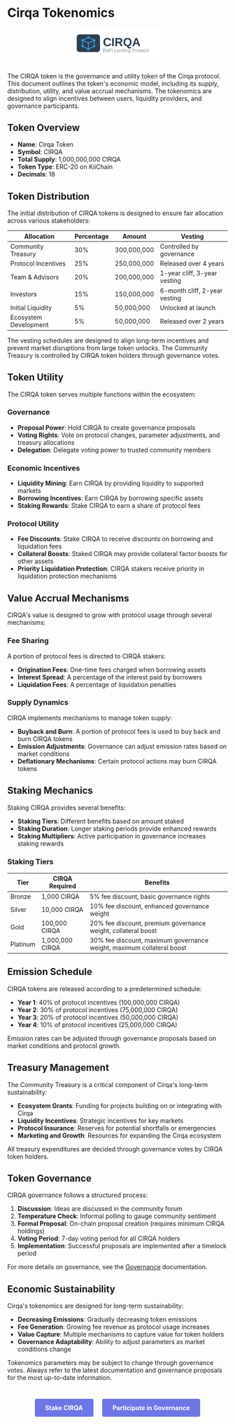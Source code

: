 # Cirqa Tokenomics

<div class="cirqa-logo-container" style="text-align: center; margin-bottom: 30px;">
  <img src="assets/images/logo.svg" alt="Cirqa Logo" style="max-width: 200px;">
</div>

<div class="cirqa-highlight">

The CIRQA token is the governance and utility token of the Cirqa protocol. This document outlines the token's economic model, including its supply, distribution, utility, and value accrual mechanisms. The tokenomics are designed to align incentives between users, liquidity providers, and governance participants.

</div>

## Token Overview

- **Name**: Cirqa Token
- **Symbol**: CIRQA
- **Total Supply**: 1,000,000,000 CIRQA
- **Token Type**: ERC-20 on KiiChain
- **Decimals**: 18

## Token Distribution

The initial distribution of CIRQA tokens is designed to ensure fair allocation across various stakeholders:

| Allocation | Percentage | Amount | Vesting |
|------------|------------|--------|--------|
| Community Treasury | 30% | 300,000,000 | Controlled by governance |
| Protocol Incentives | 25% | 250,000,000 | Released over 4 years |
| Team & Advisors | 20% | 200,000,000 | 1-year cliff, 3-year vesting |
| Investors | 15% | 150,000,000 | 6-month cliff, 2-year vesting |
| Initial Liquidity | 5% | 50,000,000 | Unlocked at launch |
| Ecosystem Development | 5% | 50,000,000 | Released over 2 years |

<div class="cirqa-note">

The vesting schedules are designed to align long-term incentives and prevent market disruptions from large token unlocks. The Community Treasury is controlled by CIRQA token holders through governance votes.

</div>

## Token Utility

The CIRQA token serves multiple functions within the ecosystem:

### Governance

- **Proposal Power**: Hold CIRQA to create governance proposals
- **Voting Rights**: Vote on protocol changes, parameter adjustments, and treasury allocations
- **Delegation**: Delegate voting power to trusted community members

### Economic Incentives

- **Liquidity Mining**: Earn CIRQA by providing liquidity to supported markets
- **Borrowing Incentives**: Earn CIRQA by borrowing specific assets
- **Staking Rewards**: Stake CIRQA to earn a share of protocol fees

### Protocol Utility

- **Fee Discounts**: Stake CIRQA to receive discounts on borrowing and liquidation fees
- **Collateral Boosts**: Staked CIRQA may provide collateral factor boosts for other assets
- **Priority Liquidation Protection**: CIRQA stakers receive priority in liquidation protection mechanisms

## Value Accrual Mechanisms

CIRQA's value is designed to grow with protocol usage through several mechanisms:

### Fee Sharing

A portion of protocol fees is directed to CIRQA stakers:

- **Origination Fees**: One-time fees charged when borrowing assets
- **Interest Spread**: A percentage of the interest paid by borrowers
- **Liquidation Fees**: A percentage of liquidation penalties

### Supply Dynamics

CIRQA implements mechanisms to manage token supply:

- **Buyback and Burn**: A portion of protocol fees is used to buy back and burn CIRQA tokens
- **Emission Adjustments**: Governance can adjust emission rates based on market conditions
- **Deflationary Mechanisms**: Certain protocol actions may burn CIRQA tokens

## Staking Mechanics

Staking CIRQA provides several benefits:

- **Staking Tiers**: Different benefits based on amount staked
- **Staking Duration**: Longer staking periods provide enhanced rewards
- **Staking Multipliers**: Active participation in governance increases staking rewards

### Staking Tiers

| Tier | CIRQA Required | Benefits |
|------|----------------|----------|
| Bronze | 1,000 CIRQA | 5% fee discount, basic governance rights |
| Silver | 10,000 CIRQA | 10% fee discount, enhanced governance weight |
| Gold | 100,000 CIRQA | 20% fee discount, premium governance weight, collateral boost |
| Platinum | 1,000,000 CIRQA | 30% fee discount, maximum governance weight, maximum collateral boost |

## Emission Schedule

CIRQA tokens are released according to a predetermined schedule:

- **Year 1**: 40% of protocol incentives (100,000,000 CIRQA)
- **Year 2**: 30% of protocol incentives (75,000,000 CIRQA)
- **Year 3**: 20% of protocol incentives (50,000,000 CIRQA)
- **Year 4**: 10% of protocol incentives (25,000,000 CIRQA)

Emission rates can be adjusted through governance proposals based on market conditions and protocol growth.

## Treasury Management

The Community Treasury is a critical component of Cirqa's long-term sustainability:

- **Ecosystem Grants**: Funding for projects building on or integrating with Cirqa
- **Liquidity Incentives**: Strategic incentives for key markets
- **Protocol Insurance**: Reserves for potential shortfalls or emergencies
- **Marketing and Growth**: Resources for expanding the Cirqa ecosystem

All treasury expenditures are decided through governance votes by CIRQA token holders.

## Token Governance

CIRQA governance follows a structured process:

1. **Discussion**: Ideas are discussed in the community forum
2. **Temperature Check**: Informal polling to gauge community sentiment
3. **Formal Proposal**: On-chain proposal creation (requires minimum CIRQA holdings)
4. **Voting Period**: 7-day voting period for all CIRQA holders
5. **Implementation**: Successful proposals are implemented after a timelock period

For more details on governance, see the [Governance](governance.md) documentation.

## Economic Sustainability

Cirqa's tokenomics are designed for long-term sustainability:

- **Decreasing Emissions**: Gradually decreasing token emissions
- **Fee Generation**: Growing fee revenue as protocol usage increases
- **Value Capture**: Multiple mechanisms to capture value for token holders
- **Governance Adaptability**: Ability to adjust parameters as market conditions change

<div class="cirqa-warning">

Tokenomics parameters may be subject to change through governance votes. Always refer to the latest documentation and governance proposals for the most up-to-date information.

</div>

<div class="cta-container" style="display: flex; justify-content: center; gap: 20px; margin-top: 40px;">
  <a href="https://app.cirqa.io/stake" class="cta-button" style="background-color: #6E76E5; color: white; padding: 12px 24px; border-radius: 4px; text-decoration: none; font-weight: bold;">Stake CIRQA</a>
  <a href="https://app.cirqa.io/governance" class="cta-button" style="background-color: #6E76E5; color: white; padding: 12px 24px; border-radius: 4px; text-decoration: none; font-weight: bold;">Participate in Governance</a>
</div>